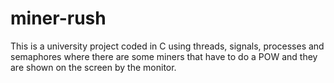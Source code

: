 # miner-rush
This is a university project coded in C using threads, signals, processes and semaphores where there are some miners that have to do a POW and they are shown on the screen by the monitor.
